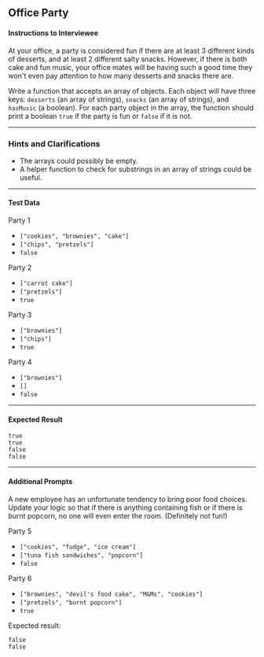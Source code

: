 ## Office Party

#### Instructions to Interviewee
At your office, a party is considered fun if there are at least 3 different kinds of desserts, and at least 2 different salty snacks. However, if there is both cake and fun music, your office mates will be having such a good time they won't even pay attention to how many desserts and snacks there are. 

Write a function that accepts an array of objects. Each object will have three keys: `desserts` (an array of strings), `snacks` (an array of strings), and `hasMusic` (a boolean). For each party object in the array, the function should print a boolean `true` if the party is fun or `false` if it is not.

---
### Hints and Clarifications
- The arrays could possibly be empty.
- A helper function to check for substrings in an array of strings could be useful.

---
#### Test Data
Party 1
- `["cookies", "brownies", "cake"]`
- `["chips", "pretzels"]`
- `false`

Party 2
- `["carrot cake"]`
- `["pretzels"]`
- `true`

Party 3
- `["brownies"]`
- `["chips"]`
- `true`

Party 4
- `["brownies"]`
- `[]`
- `false`

---
#### Expected Result
```
true
true
false
false
```

---
#### Additional Prompts
A new employee has an unfortunate tendency to bring poor food choices. Update your logic so that if there is anything containing fish or if there is burnt popcorn, no one will even enter the room. (Definitely not fun!)

Party 5
- `["cookies", "fudge", "ice cream"]`
- `["tuna fish sandwiches", "popcorn"]`
- `false`

Party 6
- `["brownies", "devil's food cake", "M&Ms", "cookies"]`
- `["pretzels", "burnt popcorn"]`
- `true`

Expected result:
```
false
false
```
